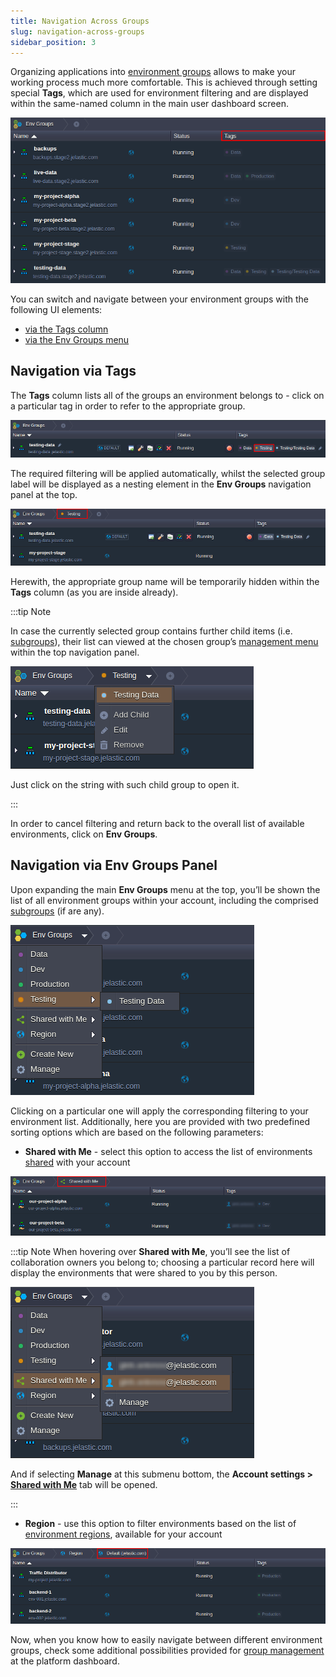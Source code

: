 ```yaml
---
title: Navigation Across Groups
slug: navigation-across-groups
sidebar_position: 3
---
```


Organizing applications into [environment groups](/environment-management/environment-groups/overview) allows to make your working process much more comfortable. This is achieved through setting special **Tags**, which are used for environment filtering and are displayed within the same-named column in the main user dashboard screen.

<div style={{
    display:'flex',
    justifyContent: 'center',
    margin: '0 0 1rem 0'
}}>

![Locale Dropdown](./img/NavigationAcrossGroups/01.png)

</div>

You can switch and navigate between your environment groups with the following UI elements:

- [via the Tags column](/environment-management/environment-groups/navigation-across-groups#navigation-via-tags)
- [via the Env Groups menu](/environment-management/environment-groups/navigation-across-groups#navigation-via-env-groups-panel)

## Navigation via Tags

The **Tags** column lists all of the groups an environment belongs to - click on a particular tag in order to refer to the appropriate group.

<div style={{
    display:'flex',
    justifyContent: 'center',
    margin: '0 0 1rem 0'
}}>

![Locale Dropdown](./img/NavigationAcrossGroups/02.png)

</div>

The required filtering will be applied automatically, whilst the selected group label will be displayed as a nesting element in the **Env Groups** navigation panel at the top.

<div style={{
    display:'flex',
    justifyContent: 'center',
    margin: '0 0 1rem 0'
}}>

![Locale Dropdown](./img/NavigationAcrossGroups/03.png)

</div>

Herewith, the appropriate group name will be temporarily hidden within the **Tags** column (as you are inside already).

:::tip Note

In case the currently selected group contains further child items (i.e. [subgroups](/environment-management/environment-groups/group-management#add-subgroups)), their list can viewed at the chosen group’s [management menu](/environment-management/environment-groups/group-management) within the top navigation panel.

<div style={{
    display:'flex',
    justifyContent: 'center',
    margin: '0 0 1rem 0'
}}>

![Locale Dropdown](./img/NavigationAcrossGroups/04.png)

</div>

Just click on the string with such child group to open it.

:::

In order to cancel filtering and return back to the overall list of available environments, click on **Env Groups**.

## Navigation via Env Groups Panel

Upon expanding the main **Env Groups** menu at the top, you’ll be shown the list of all environment groups within your account, including the comprised [subgroups](/environment-management/environment-groups/group-management#add-subgroups) (if are any).

<div style={{
    display:'flex',
    justifyContent: 'center',
    margin: '0 0 1rem 0'
}}>

![Locale Dropdown](./img/NavigationAcrossGroups/05.png)

</div>

Clicking on a particular one will apply the corresponding filtering to your environment list.
Additionally, here you are provided with two predefined sorting options which are based on the following parameters:

- **Shared with Me** - select this option to access the list of environments [shared](/environment-management/share-environment) with your account

<div style={{
    display:'flex',
    justifyContent: 'center',
    margin: '0 0 1rem 0'
}}>

![Locale Dropdown](./img/NavigationAcrossGroups/06.png)

</div>

:::tip Note
When hovering over **Shared with Me**, you’ll see the list of collaboration owners you belong to; choosing a particular record here will display the environments that were shared to you by this person.

<div style={{
    display:'flex',
    justifyContent: 'center',
    margin: '0 0 1rem 0'
}}>

![Locale Dropdown](./img/NavigationAcrossGroups/07.png)

</div>

And if selecting **Manage** at this submenu bottom, the **Account settings > [Shared with Me](/environment-management/share-environment)** tab will be opened.

:::

- **Region** - use this option to filter environments based on the list of [environment regions](/environment-management/environment-regions/choosing-a-region), available for your account

<div style={{
    display:'flex',
    justifyContent: 'center',
    margin: '0 0 1rem 0'
}}>

![Locale Dropdown](./img/NavigationAcrossGroups/08.png)

</div>

Now, when you know how to easily navigate between different environment groups, check some additional possibilities provided for [group management](/environment-management/environment-groups/group-management) at the platform dashboard.
